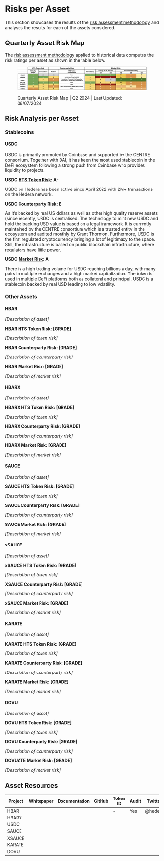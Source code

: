 # Risks per Asset

This section showcases the results of the [risk assessment methodology](methodology.md) and analyses the results for each of the assets considered.

## Quarterly Asset Risk Map

The [risk assessment methodology](methodology.md) applied to historical data computes the risk ratings per asset as shown in the table below.

<figure><img src="../.gitbook/assets/image (3).png" alt=""><figcaption><p> Quarterly Asset Risk Map | Q2 2024 | Last Updated: 06/07/2024</p></figcaption></figure>

## Risk Analysis per Asset <a href="#risk-analysis-per-asset" id="risk-analysis-per-asset"></a>

### Stablecoins <a href="#stablecoins" id="stablecoins"></a>

#### USDC

USDC is primarily promoted by Coinbase and supported by the CENTRE consortium. Together with DAI, it has been the most used stablecoin in the DeFi ecosystem following a strong push from Coinbase who provides liquidity to projects.

**USDC** [**HTS Token Risk**](https://hashscan.io/mainnet/token/0.0.456858)**: A-**

USDC on Hedera has been active since April 2022 with 2M+ transactions on the Hedera network.

**USDC Counterparty Risk: B**

As it’s backed by real US dollars as well as other high quality reserve assets (since recently, USDC is centralised. The technology to mint new USDC and hold the backing USD value is based on a legal framework. It is currently maintained by the CENTRE consortium which is a trusted entity in the ecosystem and audited monthly by Grant Thornton. Furthermore, USDC is the first regulated cryptocurrency bringing a lot of legitimacy to the space. Still, the infrastructure is based on public blockchain infrastructure, where regulators have little power.

**USDC** [**Market Risk**](https://coinmarketcap.com/currencies/usd-coin/)**: A**

There is a high trading volume for USDC reaching billions a day, with many pairs in multiple exchanges and a high market capitalization. The token is used in multiple DeFi platforms both as collateral and principal. USDC is a stablecoin backed by real USD leading to low volatility.

### Other Assets  <a href="#stablecoins" id="stablecoins"></a>

#### HBAR

_\[Description of asset]_

**HBAR HTS Token Risk: \[GRADE]**

_\[Description of token risk]_

**HBAR Counterparty Risk: \[GRADE]**

_\[Description of counterparty risk]_

**HBAR Market Risk: \[GRADE]**

_\[Description of market risk]_

#### HBARX

_\[Description of asset]_

**HBARX HTS Token Risk: \[GRADE]**

_\[Description of token risk]_

**HBARX Counterparty Risk: \[GRADE]**

_\[Description of counterparty risk]_

**HBARX Market Risk: \[GRADE]**

_\[Description of market risk]_

#### SAUCE

_\[Description of asset]_

**SAUCE HTS Token Risk: \[GRADE]**

_\[Description of token risk]_

**SAUCE Counterparty Risk: \[GRADE]**

_\[Description of counterparty risk]_

**SAUCE Market Risk: \[GRADE]**

_\[Description of market risk]_

#### xSAUCE

_\[Description of asset]_

**xSAUCE HTS Token Risk: \[GRADE]**

_\[Description of token risk]_

**XSAUCE Counterparty Risk: \[GRADE]**

_\[Description of counterparty risk]_

**xSAUCE Market Risk: \[GRADE]**

_\[Description of market risk]_

#### KARATE

_\[Description of asset]_

**KARATE HTS Token Risk: \[GRADE]**

_\[Description of token risk]_

**KARATE Counterparty Risk: \[GRADE]**

_\[Description of counterparty risk]_

**KARATE Market Risk: \[GRADE]**

_\[Description of market risk]_

#### DOVU

_\[Description of asset]_

**DOVU HTS Token Risk: \[GRADE]**

_\[Description of token risk]_

**DOVU Counterparty Risk: \[GRADE]**

_\[Description of counterparty risk]_

**DOVUATE Market Risk: \[GRADE]**

_\[Description of market risk]_

## Asset Resources

<table><thead><tr><th width="136">Project</th><th width="139">Whitepaper</th><th width="155">Documentation</th><th width="82">GitHub</th><th>Token ID</th><th>Audit</th><th>Twitter</th></tr></thead><tbody><tr><td>HBAR</td><td></td><td></td><td></td><td>-</td><td>Yes</td><td>@hedera</td></tr><tr><td>HBARX</td><td></td><td></td><td></td><td></td><td></td><td></td></tr><tr><td>USDC</td><td></td><td></td><td></td><td></td><td></td><td></td></tr><tr><td>SAUCE</td><td></td><td></td><td></td><td></td><td></td><td></td></tr><tr><td>XSAUCE</td><td></td><td></td><td></td><td></td><td></td><td></td></tr><tr><td>KARATE</td><td></td><td></td><td></td><td></td><td></td><td></td></tr><tr><td>DOVU</td><td></td><td></td><td></td><td></td><td></td><td></td></tr></tbody></table>
